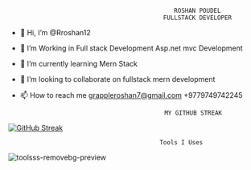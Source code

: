                                                   ROSHAN POUDEL
                                               FULLSTACK DEVELOPER


- 👋 Hi, I’m @Rroshan12
- 👀 I’m Working in  Full stack Development Asp.net mvc Development
- 🌱 I’m currently learning Mern Stack
- 💞️ I’m looking to collaborate on fullstack mern development
- 📫 How to reach me  grappleroshan7@gmail.com +9779749742245 


                                              MY GITHUB STREAK
                                              
[![GitHub Streak](https://github-readme-streak-stats.herokuapp.com/?user=Rroshan12)](https://git.io/streak-stats)


                                              Tools I Uses
                               
![toolsss-removebg-preview](https://user-images.githubusercontent.com/47268808/186344481-7d16fe7a-924b-4e21-b954-1aa6228227f4.png)
